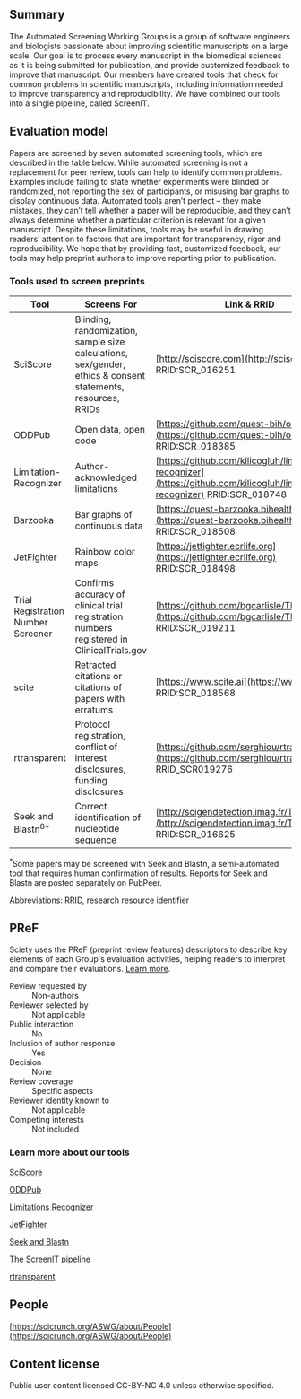## Summary

The Automated Screening Working Groups is a group of software engineers and biologists passionate about improving scientific manuscripts on a large scale. Our goal is to process every manuscript in the biomedical sciences as it is being submitted for publication, and provide customized feedback to improve that manuscript. Our members have created tools that check for common problems in scientific manuscripts, including information needed to improve transparency and reproducibility. We have combined our tools into a single pipeline, called ScreenIT.

## Evaluation model

Papers are screened by seven automated screening tools, which are described in the table below. While automated screening is not a replacement for peer review, tools can help to identify common problems. Examples include failing to state whether experiments were blinded or randomized, not reporting the sex of participants, or misusing bar graphs to display continuous data. Automated tools aren’t perfect – they make mistakes, they can’t tell whether a paper will be reproducible, and they can’t always determine whether a particular criterion is relevant for a given manuscript. Despite these limitations, tools may be useful in drawing readers’ attention to factors that are important for transparency, rigor and reproducibility. We hope that by providing fast, customized feedback, our tools may help preprint authors to improve reporting prior to publication.

### Tools used to screen preprints

| Tool | Screens For | Link & RRID|
| ---- | ----------- | ---------- |
| SciScore | Blinding, randomization, sample size calculations, sex/gender, ethics & consent statements, resources, RRIDs | [http://sciscore.com](http://sciscore.com) RRID:SCR_016251 |
| ODDPub | Open data, open code | [https://github.com/quest-bih/oddpub](https://github.com/quest-bih/oddpub) RRID:SCR_018385 |
| Limitation-Recognizer | Author-acknowledged limitations | [https://github.com/kilicogluh/limitation-recognizer](https://github.com/kilicogluh/limitation-recognizer) RRID:SCR_018748 |
| Barzooka | Bar graphs of continuous data | [https://quest-barzooka.bihealth.org](https://quest-barzooka.bihealth.org) RRID:SCR_018508
| JetFighter | Rainbow color maps | [https://jetfighter.ecrlife.org](https://jetfighter.ecrlife.org) RRID:SCR_018498 |
| Trial Registration Number Screener | Confirms accuracy of clinical trial registration numbers registered in ClinicalTrials.gov | [https://github.com/bgcarlisle/TRNscreener](https://github.com/bgcarlisle/TRNscreener) RRID:SCR_019211 |
| scite | Retracted citations or citations of papers with erratums | [https://www.scite.ai](https://www.scite.ai) RRID:SCR_018568 |
| rtransparent | Protocol registration, conflict of interest disclosures, funding disclosures | [https://github.com/serghiou/rtransparent](https://github.com/serghiou/rtransparent) RRID_SCR019276 |
| Seek and Blastn<sup>8*</sup> | Correct identification of nucleotide sequence | [http://scigendetection.imag.fr/TPD52/](http://scigendetection.imag.fr/TPD52/) RRID:SCR_016625 |

<sup>*</sup>Some papers may be screened with Seek and Blastn, a semi-automated tool that requires human confirmation of results. Reports for Seek and Blastn are posted separately on PubPeer.

Abbreviations: RRID, research resource identifier

## PReF

Sciety uses the PReF (preprint review features) descriptors to describe key elements of each Group's evaluation activities, helping readers to interpret and compare their evaluations.
[Learn more](https://asapbio.org/developing-a-taxonomy-to-describe-preprint-review-processes).

<dl class="group-page-pref">
    <dt>Review requested by</dt>
    <dd>Non-authors</dd>
    <dt>Reviewer selected by</dt>
    <dd>Not applicable</dd>
    <dt>Public interaction</dt>
    <dd>No</dd>
    <dt>Inclusion of author response</dt>
    <dd>Yes</dd>
    <dt>Decision</dt>
    <dd>None</dd>
    <dt>Review coverage</dt>
    <dd>Specific aspects</dd>
    <dt>Reviewer identity known to</dt>
    <dd>Not applicable</dd>
    <dt>Competing interests</dt>
    <dd>Not included</dd>
</dl>

### Learn more about our tools

[SciScore](https://www.cell.com/iscience/fulltext/S2589-0042(20)30890-7?_returnURL=https%3A%2F%2Flinkinghub.elsevier.com%2Fretrieve%2Fpii%2FS2589004220308907%3Fshowall%3Dtrue) 

[ODDPub](https://datascience.codata.org/article/10.5334/dsj-2020-042/) 

[Limitations Recognizer](https://www.ncbi.nlm.nih.gov/pmc/articles/PMC6016608/)

[JetFighter](https://elifesciences.org/labs/c2292989/jetfighter-towards-figure-accuracy-and-accessibility.)

[Seek and Blastn](https://journals.plos.org/plosone/article?id=10.1371/journal.pone.0213266)

[The ScreenIT pipeline](https://github.com/PeterEckmann1/aswg-pipeline)

[rtransparent](https://www.biorxiv.org/content/10.1101/2020.10.30.361618v1)

## People

[https://scicrunch.org/ASWG/about/People](https://scicrunch.org/ASWG/about/People)

## Content license

Public user content licensed CC-BY-NC 4.0 unless otherwise specified.


